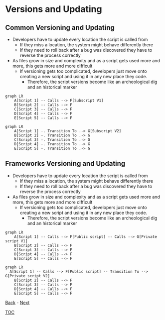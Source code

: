 # Versions and Updating

## Common Versioning and Updating

- Developers have to update every location the script is called from
  - If they miss a location, the system might behave differently there
  - If they need to roll back after a bug was discovered they have to reverse the process correctly 
- As files grow in size and complexity and as a script gets used more and more, this gets more and more difficult
  - If versioning gets too complicated, developers just move onto creating a new script and using it in any new place they code. 
    - Therefore, the script versions become like an archeological dig and an historical marker

```mermaid
graph LR
    A[Script 1] -- Calls --> F[Subscript V1] 
    B[Script 2] -- Calls --> F
    C[Script 3] -- Calls --> F
    D[Script 4] -- Calls --> F
    E[Script 5] -- Calls --> F
```

```mermaid
graph LR
    A[Script 1] -. Transition To .-> G[Subscript V2] 
    B[Script 2] -. Transition To .-> G 
    C[Script 3] -. Transition To .-> G 
    D[Script 4] -. Transition To .-> G 
    E[Script 5] -. Transition To .-> G 
```
## Frameworks Versioning and Updating

- Developers have to update every location the script is called from
  - If they miss a location, the system might behave differently there
  - If they need to roll back after a bug was discovered they have to reverse the process correctly 
- As files grow in size and complexity and as a script gets used more and more, this gets more and more difficult
  - If versioning gets too complicated, developers just move onto creating a new script and using it in any new place they code. 
    - Therefore, the script versions become like an archeological dig and an historical marker

```mermaid
graph LR
    A[Script 1] -- Calls --> F[Public script] -- Calls --> G[Private script V1]
    B[Script 2] -- Calls --> F
    C[Script 3] -- Calls --> F
    D[Script 4] -- Calls --> F
    E[Script 5] -- Calls --> F
```

```mermaid
graph LR
  A[Script 1] -- Calls --> F[Public script] -- Transition To --> G[Private script V2]
    B[Script 2] -- Calls --> F
    C[Script 3] -- Calls --> F
    D[Script 4] -- Calls --> F
    E[Script 5] -- Calls --> F
```

[Back](Introduction.md) - [Next](Script_Functions_And_Types.md)

[TOC](TOC.md)
